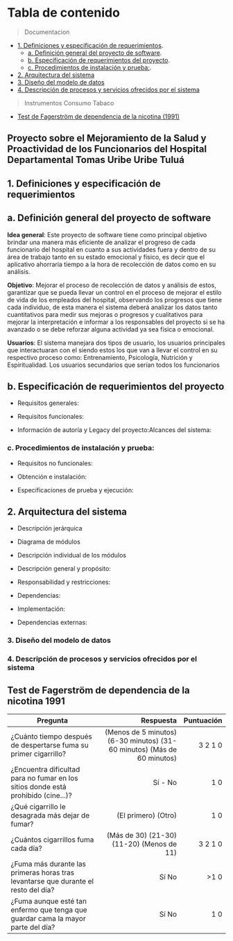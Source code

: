 # Tabla de contenido
<!-- 
- [](#)
-->
>Documentacion 

- [1. Definiciones y especificación de requerimientos](#1-Definiciones-y-especificación-de-requerimientos).
  - [a. Definición general del proyecto de software](#a-Definición-general-del-proyecto-de-software).
  - [b. Especificación de requerimientos del proyecto](#b-Especificación-de-requerimientos-del-proyecto).
  - [c. Procedimientos de instalación y prueba\:](#c-Procedimientos-de-instalación-y-prueba:).
- [2. Arquitectura del sistema](#2-Arquitectura-del-sistema)
- [3. Diseño del modelo de datos](#3-Diseño-del-modelo-de-datos)
- [4. Descripción de procesos y servicios ofrecidos por el sistema](#4-Descripción-de-procesos-y-servicios-ofrecidos-por-el-sistema)

>Instrumentos Consumo Tabaco 
- [Test de Fagerström de dependencia de la nicotina \(1991\)](#Test-de-Fagerström-de-dependencia-de-la-nicotina-1991)


## Proyecto sobre el Mejoramiento de la Salud y Proactividad de los Funcionarios del Hospital Departamental Tomas Uribe Uribe Tuluá

## 1. Definiciones y especificación de requerimientos

## a. Definición general del proyecto de software

**Idea general**: Este proyecto de software tiene como principal objetivo brindar una
manera más eficiente de analizar el progreso de cada funcionario del hospital en
cuanto a sus actividades fuera y dentro de su área de trabajo tanto en su estado
emocional y físico, es decir que el aplicativo ahorraría tiempo a la hora de recolección
de datos como en su análisis.

**Objetivo**: Mejorar el proceso de recolección de datos y análisis de estos, garantizar
que se pueda llevar un control en el proceso de mejorar el estilo de vida de los
empleados del hospital, observando los progresos que tiene cada individuo, de esta
manera el sistema deberá analizar los datos tanto cuantitativos para medir sus
mejoras o progresos y cualitativos para mejorar la interpretación e informar a los
responsables del proyecto si se ha avanzado o se debe reforzar alguna actividad ya
sea física o emocional.

**Usuarios**: El sistema manejara dos tipos de usuario, los usuarios principales que
interactuaran con el siendo estos los que van a llevar el control en su respectivo
proceso como: Entrenamiento, Psicología, Nutrición y Espiritualidad.
Los usuarios secundarios que serían todos los funcionarios

## b. Especificación de requerimientos del proyecto

* Requisitos generales:

* Requisitos funcionales:

* Información de autoría y Legacy del proyecto:Alcances del sistema:

### c. Procedimientos de instalación y prueba:

* Requisitos no funcionales:

* Obtención e instalación:

* Especificaciones de prueba y ejecución:

## 2. Arquitectura del sistema

* Descripción jerárquica

* Diagrama de módulos

* Descripción individual de los módulos

* Descripción general y propósito:

* Responsabilidad y restricciones:

* Dependencias:

* Implementación:

* Dependencias externas:

### 3. Diseño del modelo de datos

### 4. Descripción de procesos y servicios ofrecidos por el sistema

## Test de Fagerström de dependencia de la nicotina 1991

|Pregunta |Respuesta |Puntuación |
|--------|----------:|-----------:|
|¿Cuánto tiempo después de despertarse fuma su primer cigarrillo?| (Menos de 5 minutos) (6-30 minutos) (31-60 minutos) (Más de 60 minutos)| 3 2 1 0| 
|¿Encuentra dificultad para no fumar en los sitios donde está prohibido (cine...)?| Sí - No| 1 0|
|¿Qué cigarrillo le desagrada más dejar de fumar?| (El primero) (Otro)| 1 0
|¿Cuántos cigarrillos fuma cada día?| (Más de 30) (21-30) (11-20) (Menos de 11) | 3 2 1 0
|¿Fuma más durante las primeras horas tras levantarse que durante el resto del día?| Sí No| >1 0
|¿Fuma aunque esté tan enfermo que tenga que guardar cama la mayor parte del día?| Sí No| 1 0|


